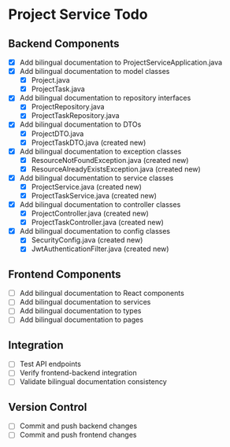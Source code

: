 # Project Service Todo

## Backend Components
- [x] Add bilingual documentation to ProjectServiceApplication.java
- [x] Add bilingual documentation to model classes
  - [x] Project.java
  - [x] ProjectTask.java
- [x] Add bilingual documentation to repository interfaces
  - [x] ProjectRepository.java
  - [x] ProjectTaskRepository.java
- [x] Add bilingual documentation to DTOs
  - [x] ProjectDTO.java
  - [x] ProjectTaskDTO.java (created new)
- [x] Add bilingual documentation to exception classes
  - [x] ResourceNotFoundException.java (created new)
  - [x] ResourceAlreadyExistsException.java (created new)
- [x] Add bilingual documentation to service classes
  - [x] ProjectService.java (created new)
  - [x] ProjectTaskService.java (created new)
- [x] Add bilingual documentation to controller classes
  - [x] ProjectController.java (created new)
  - [x] ProjectTaskController.java (created new)
- [x] Add bilingual documentation to config classes
  - [x] SecurityConfig.java (created new)
  - [x] JwtAuthenticationFilter.java (created new)

## Frontend Components
- [ ] Add bilingual documentation to React components
- [ ] Add bilingual documentation to services
- [ ] Add bilingual documentation to types
- [ ] Add bilingual documentation to pages

## Integration
- [ ] Test API endpoints
- [ ] Verify frontend-backend integration
- [ ] Validate bilingual documentation consistency

## Version Control
- [ ] Commit and push backend changes
- [ ] Commit and push frontend changes
